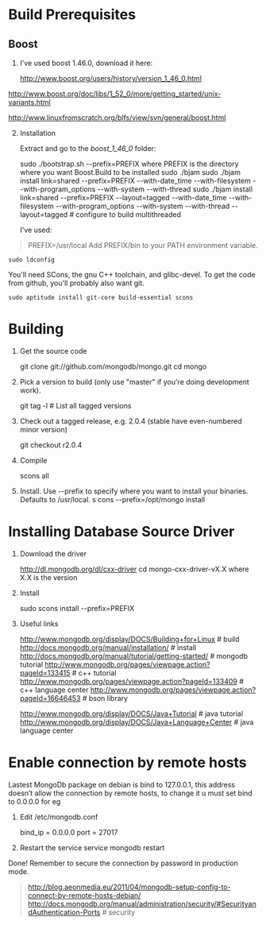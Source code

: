 # Build Prerequisites

## Boost

1. I've used boost 1.46.0, download it here:

	http://www.boost.org/users/history/version_1_46_0.html

http://www.boost.org/doc/libs/1_52_0/more/getting_started/unix-variants.html

http://www.linuxfromscratch.org/blfs/view/svn/general/boost.html

2. Installation

	Extract and go to the *boost_1_46_0* folder:

	sudo ./bootstrap.sh --prefix=PREFIX where PREFIX is the directory where you want Boost.Build to be installed
	sudo ./bjam
	sudo ./bjam install link=shared --prefix=PREFIX --with-date_time --with-filesystem --with-program_options --with-system --with-thread
	sudo ./bjam install link=shared --prefix=PREFIX --layout=tagged --with-date_time --with-filesystem --with-program_options --with-system --with-thread
	--layout=tagged # configure to build multithreaded

	I've used:
	
> PREFIX=/usr/local
> Add PREFIX/bin to your PATH environment variable.

	sudo ldconfig

You'll need SCons, the gnu C++ toolchain, and glibc-devel. To get the code from github, you'll probably also want git.

	sudo aptitude install git-core build-essential scons

# Building

1. Get the source code

	git clone git://github.com/mongodb/mongo.git
	cd mongo

1. Pick a version to build (only use "master" if you're doing development work).

	git tag -l # List all tagged versions

1. Check out a tagged release, e.g. 2.0.4 (stable have even-numbered minor version)

	git checkout r2.0.4

1. Compile

	scons all

1. Install. Use --prefix to specify where you want to install your binaries. Defaults to /usr/local.
s
	cons --prefix=/opt/mongo  install

# Installing Database Source Driver

1. Download the driver

	http://dl.mongodb.org/dl/cxx-driver
	cd mongo-cxx-driver-vX.X where X.X is the version

1. Install

	sudo scons install --prefix=PREFIX

1. Useful links

	http://www.mongodb.org/display/DOCS/Building+for+Linux     # build
	http://docs.mongodb.org/manual/installation/               # install
	http://docs.mongodb.org/manual/tutorial/getting-started/   # mongodb tutorial
	http://www.mongodb.org/pages/viewpage.action?pageId=133415 # c++ tutorial
	http://www.mongodb.org/pages/viewpage.action?pageId=133409 # c++ language center
	http://www.mongodb.org/pages/viewpage.action?pageId=16646453 # bson library

	http://www.mongodb.org/display/DOCS/Java+Tutorial          # java tutorial
	http://www.mongodb.org/display/DOCS/Java+Language+Center   # java language center

# Enable connection by remote hosts

Lastest MongoDb package on debian is bind to 127.0.0.1, this address doesn’t allow the connection by remote hosts, to change it u must set bind to 0.0.0.0 for eg

1. Edit /etc/mongodb.conf

	bind_ip = 0.0.0.0
	port = 27017

1. Restart the service
	service mongodb restart

Done! Remember to secure the connection by password in production mode.

> http://blog.aeonmedia.eu/2011/04/mongodb-setup-config-to-connect-by-remote-hosts-debian/
> http://docs.mongodb.org/manual/administration/security/#SecurityandAuthentication-Ports # security
